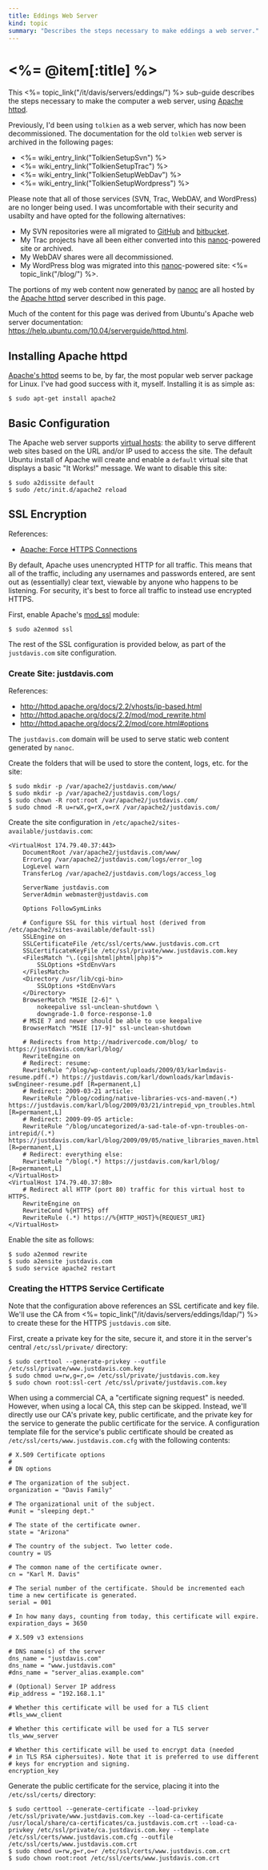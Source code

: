 ```yaml
--- 
title: Eddings Web Server
kind: topic
summary: "Describes the steps necessary to make eddings a web server."
---
```



# <%= @item[:title] %>

This <%= topic_link("/it/davis/servers/eddings/") %> sub-guide describes the steps necessary to make the computer a web server, using [Apache httpd](http://httpd.apache.org/).

Previously, I'd been using `tolkien` as a web server, which has now been decommissioned. The documentation for the old `tolkien` web server is archived in the following pages:

* <%= wiki_entry_link("TolkienSetupSvn") %>
* <%= wiki_entry_link("TolkienSetupTrac") %>
* <%= wiki_entry_link("TolkienSetupWebDav") %>
* <%= wiki_entry_link("TolkienSetupWordpress") %>

Please note that all of those services (SVN, Trac, WebDAV, and WordPress) are no longer being used. I was uncomfortable with their security and usabilty and have opted for the following alternatives:

* My SVN repositories were all migrated to [GitHub](https://github.com/karlmdavis) and [bitbucket](https://bitbucket.org/karlmdavis).
* My Trac projects have all been either converted into this [nanoc](http://nanoc.stoneship.org/)-powered site or archived.
* My WebDAV shares were all decommissioned.
* My WordPress blog was migrated into this [nanoc](http://nanoc.stoneship.org/)-powered site: <%= topic_link("/blog/") %>.

The portions of my web content now generated by [nanoc](http://nanoc.stoneship.org/) are all hosted by the [Apache httpd](http://httpd.apache.org/) server described in this page.

Much of the content for this page was derived from Ubuntu's Apache web server documentation: <https://help.ubuntu.com/10.04/serverguide/httpd.html>.


## Installing Apache httpd

[Apache's httpd](http://www.isc.org/software/bind) seems to be, by far, the most popular web server package for Linux. I've had good success with it, myself. Installing it is as simple as:

    $ sudo apt-get install apache2


## Basic Configuration

The Apache web server supports [virtual hosts](http://httpd.apache.org/docs/2.2/vhosts/): the ability to serve different web sites based on the URL and/or IP used to access the site. The default Ubuntu install of Apache will create and enable a `default` virtual site that displays a basic "It Works!" message. We want to disable this site:

    $ sudo a2dissite default
    $ sudo /etc/init.d/apache2 reload


## SSL Encryption

References:

* [Apache: Force HTTPS Connections](http://www.cyberciti.biz/tips/howto-apache-force-https-secure-connections.html)

By default, Apache uses unencrypted HTTP for all traffic. This means that all of the traffic, including any usernames and passwords entered, are sent out as (essentially) clear text, viewable by anyone who happens to be listening. For security, it's best to force all traffic to instead use encrypted HTTPS.

First, enable Apache's [mod_ssl](http://httpd.apache.org/docs/2.2/mod/mod_ssl.html) module:

    $ sudo a2enmod ssl

The rest of the SSL configuration is provided below, as part of the `justdavis.com` site configuration.


### Create Site: justdavis.com

References:

* <http://httpd.apache.org/docs/2.2/vhosts/ip-based.html>
* <http://httpd.apache.org/docs/2.2/mod/mod_rewrite.html>
* <http://httpd.apache.org/docs/2.2/mod/core.html#options>

The `justdavis.com` domain will be used to serve static web content generated by `nanoc`.

Create the folders that will be used to store the content, logs, etc. for the site:

    $ sudo mkdir -p /var/apache2/justdavis.com/www/
    $ sudo mkdir -p /var/apache2/justdavis.com/logs/
    $ sudo chown -R root:root /var/apache2/justdavis.com/
    $ sudo chmod -R u=rwX,g=rX,o=rX /var/apache2/justdavis.com/

Create the site configuration in `/etc/apache2/sites-available/justdavis.com`:

~~~~
<VirtualHost 174.79.40.37:443>
	DocumentRoot /var/apache2/justdavis.com/www/
	ErrorLog /var/apache2/justdavis.com/logs/error_log
	LogLevel warn
	TransferLog /var/apache2/justdavis.com/logs/access_log

	ServerName justdavis.com
	ServerAdmin webmaster@justdavis.com

	Options FollowSymLinks

	# Configure SSL for this virtual host (derived from /etc/apache2/sites-available/default-ssl)
	SSLEngine on
	SSLCertificateFile /etc/ssl/certs/www.justdavis.com.crt
	SSLCertificateKeyFile /etc/ssl/private/www.justdavis.com.key
	<FilesMatch "\.(cgi|shtml|phtml|php)$">
		SSLOptions +StdEnvVars
	</FilesMatch>
	<Directory /usr/lib/cgi-bin>
		SSLOptions +StdEnvVars
	</Directory>
	BrowserMatch "MSIE [2-6]" \
		nokeepalive ssl-unclean-shutdown \
		downgrade-1.0 force-response-1.0
	# MSIE 7 and newer should be able to use keepalive
	BrowserMatch "MSIE [17-9]" ssl-unclean-shutdown

	# Redirects from http://madrivercode.com/blog/ to https://justdavis.com/karl/blog/
	RewriteEngine on
	# Redirect: resume:
	RewriteRule ^/blog/wp-content/uploads/2009/03/karlmdavis-resume.pdf(.*) https://justdavis.com/karl/downloads/karlmdavis-swEngineer-resume.pdf [R=permanent,L]
	# Redirect: 2009-03-21 article:
	RewriteRule ^/blog/coding/native-libraries-vcs-and-maven(.*) https://justdavis.com/karl/blog/2009/03/21/intrepid_vpn_troubles.html [R=permanent,L]
	# Redirect: 2009-09-05 article:
	RewriteRule ^/blog/uncategorized/a-sad-tale-of-vpn-troubles-on-intrepid/(.*) https://justdavis.com/karl/blog/2009/09/05/native_libraries_maven.html [R=permanent,L]
	# Redirect: everything else:
	RewriteRule ^/blog(.*) https://justdavis.com/karl/blog/ [R=permanent,L]
</VirtualHost>
<VirtualHost 174.79.40.37:80>
	# Redirect all HTTP (port 80) traffic for this virtual host to HTTPS.	
	RewriteEngine on
	RewriteCond %{HTTPS} off
	RewriteRule (.*) https://%{HTTP_HOST}%{REQUEST_URI}
</VirtualHost>
~~~~

Enable the site as follows:

    $ sudo a2enmod rewrite
    $ sudo a2ensite justdavis.com
    $ sudo service apache2 restart


### Creating the HTTPS Service Certificate

Note that the configuration above references an SSL certificate and key file. We'll use the CA from <%= topic_link("/it/davis/servers/eddings/ldap/") %> to create these for the HTTPS `justdavis.com` site.

First, create a private key for the site, secure it, and store it in the server's central `/etc/ssl/private/` directory:

    $ sudo certtool --generate-privkey --outfile /etc/ssl/private/www.justdavis.com.key
    $ sudo chmod u=rw,g=r,o= /etc/ssl/private/justdavis.com.key
    $ sudo chown root:ssl-cert /etc/ssl/private/justdavis.com.key

When using a commercial CA, a "certificate signing request" is needed. However, when using a local CA, this step can be skipped. Instead, we'll directly use our CA's private key, public certificate, and the private key for the service to generate the public certificate for the service. A configuration template file for the service's public certificate should be created as `/etc/ssl/certs/www.justdavis.com.cfg` with the following contents:

~~~~
# X.509 Certificate options
#
# DN options

# The organization of the subject.
organization = "Davis Family"

# The organizational unit of the subject.
#unit = "sleeping dept."

# The state of the certificate owner.
state = "Arizona"

# The country of the subject. Two letter code.
country = US

# The common name of the certificate owner.
cn = "Karl M. Davis"

# The serial number of the certificate. Should be incremented each time a new certificate is generated.
serial = 001

# In how many days, counting from today, this certificate will expire.
expiration_days = 3650

# X.509 v3 extensions

# DNS name(s) of the server
dns_name = "justdavis.com"
dns_name = "www.justdavis.com"
#dns_name = "server_alias.example.com"

# (Optional) Server IP address
#ip_address = "192.168.1.1"

# Whether this certificate will be used for a TLS client
#tls_www_client

# Whether this certificate will be used for a TLS server
tls_www_server

# Whether this certificate will be used to encrypt data (needed
# in TLS RSA ciphersuites). Note that it is preferred to use different
# keys for encryption and signing.
encryption_key
~~~~

Generate the public certificate for the service, placing it into the `/etc/ssl/certs/` directory:

    $ sudo certtool --generate-certificate --load-privkey /etc/ssl/private/www.justdavis.com.key --load-ca-certificate /usr/local/share/ca-certificates/ca.justdavis.com.crt --load-ca-privkey /etc/ssl/private/ca.justdavis.com.key --template /etc/ssl/certs/www.justdavis.com.cfg --outfile /etc/ssl/certs/www.justdavis.com.crt
    $ sudo chmod u=rw,g=r,o=r /etc/ssl/certs/www.justdavis.com.crt
    $ sudo chown root:root /etc/ssl/certs/www.justdavis.com.crt


